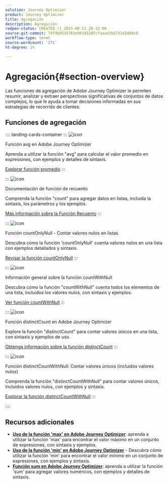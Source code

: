 ```yaml
---
solution: Journey Optimizer
product: Journey Optimizer
title: Agregación
description: Agregación
redpen-status: CREATED_||_2025-08-11_20-12-06
source-git-commit: 79fdb9535703e961922dfcfaaad1b6731d2d88c0
workflow-type: tm+mt
source-wordcount: '271'
ht-degree: 1%

---
```



# Agregación{#section-overview}

Las funciones de agregación de Adobe Journey Optimizer le permiten resumir, analizar y extraer perspectivas significativas de conjuntos de datos complejos, lo que le ayuda a tomar decisiones informadas en sus estrategias de recorrido de clientes.

## Funciones de agregación

:::: landing-cards-container
:::
![icon](https://cdn.experienceleague.adobe.com/icons/code-branch.svg)

Función avg en Adobe Journey Optimizer

Aprenda a utilizar la función &quot;avg&quot; para calcular el valor promedio en expresiones, con ejemplos y detalles de sintaxis.

[Explorar función promedio](../using/building-journeys/functions/functionavg.md)
:::

:::
![icon](https://cdn.experienceleague.adobe.com/icons/code-branch.svg)

Documentación de función de recuento

Comprenda la función &quot;count&quot; para agregar datos en listas, incluida la sintaxis, los parámetros y los ejemplos.

[Más información sobre la Función Recuento](../using/building-journeys/functions/functioncount.md)
:::

:::
![icon](https://cdn.experienceleague.adobe.com/icons/code-branch.svg)

Función countOnlyNull - Contar valores nulos en listas

Descubra cómo la función &#39;countOnlyNull&#39; cuenta valores nulos en una lista con ejemplos detallados y sintaxis.

[Revisar la función countOnlyNull](../using/building-journeys/functions/functioncountonlynull.md)
:::

:::
![icon](https://cdn.experienceleague.adobe.com/icons/code-branch.svg)

Información general sobre la función countWithNull

Descubra cómo la función &quot;countWithNull&quot; cuenta todos los elementos de una lista, incluidos los valores nulos, con sintaxis y ejemplos.

[Ver función countWithNull](../using/building-journeys/functions/functioncountwithnull.md)
:::

:::
![icon](https://cdn.experienceleague.adobe.com/icons/code-branch.svg)

Función distinctCount en Adobe Journey Optimizer

Explore la función &quot;distinctCount&quot; para contar valores únicos en una lista, con sintaxis y ejemplos de uso.

[Obtenga información sobre la función distinctCount](../using/building-journeys/functions/functiondistinctcount.md)
:::

:::
![icon](https://cdn.experienceleague.adobe.com/icons/code-branch.svg)

Función distinctCountWithNull: Contar valores únicos (incluidos valores nulos)

Comprenda la función &quot;distinctCountWithNull&quot; para contar valores únicos, incluidos valores nulos, con ejemplos y sintaxis.

[Explorar la función distinctCountWithNull](../using/building-journeys/functions/functiondistinctcountwithnull.md)
:::

::::


## Recursos adicionales

- **[Uso de la función &#39;max&#39; en Adobe Journey Optimizer](../using/building-journeys/functions/functionmax.md)**: aprenda a utilizar la función &#39;max&#39; para encontrar el valor máximo en un conjunto de expresiones, con sintaxis y ejemplos.
- **[Uso de la función &#39;min&#39; en Adobe Journey Optimizer](../using/building-journeys/functions/functionmin.md)** - Descubra cómo utilizar la función &#39;min&#39; para encontrar el valor mínimo en un conjunto de expresiones, con ejemplos y sintaxis.
- **[Función sum en Adobe Journey Optimizer](../using/building-journeys/functions/functionsum.md)**: aprenda a utilizar la función &#39;sum&#39; para agregar valores numéricos, con ejemplos y detalles de sintaxis.
